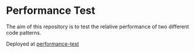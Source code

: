 # Performance Test

The aim of this repository is to test the relative performance of two different code patterns.

Deployed at [performance-test](https://rupert-mckay.github.io/performance-test/)
